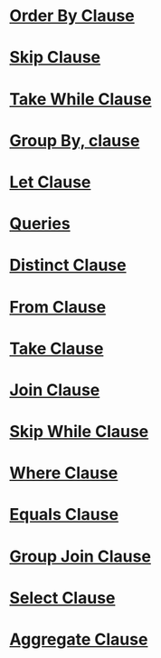 # [Order By Clause](order-by-clause.md)
# [Skip Clause](skip-clause.md)
# [Take While Clause](take-while-clause.md)
# [Group By, clause](group-by-clause.md)
# [Let Clause](let-clause.md)
# [Queries](queries.md)
# [Distinct Clause](distinct-clause.md)
# [From Clause](from-clause.md)
# [Take Clause](take-clause.md)
# [Join Clause](join-clause.md)
# [Skip While Clause](skip-while-clause.md)
# [Where Clause](where-clause.md)
# [Equals Clause](equals-clause.md)
# [Group Join Clause](group-join-clause.md)
# [Select Clause](select-clause.md)
# [Aggregate Clause](aggregate-clause.md)
